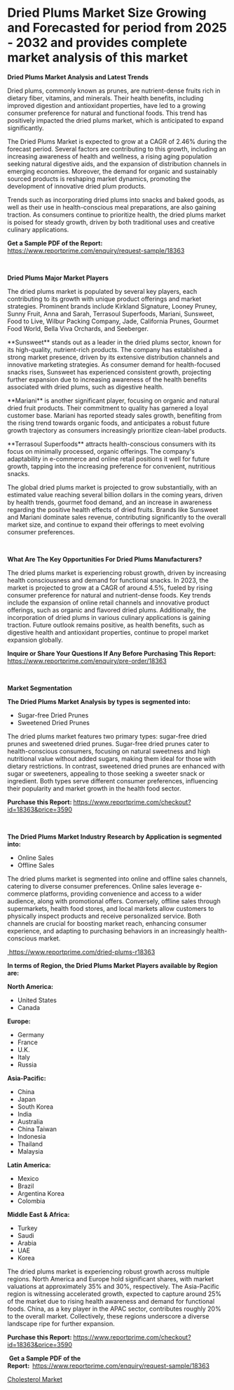 <p><h1>Dried Plums Market Size Growing and Forecasted for period from 2025 - 2032 and provides complete market analysis of this market</h1></p><p><strong>Dried Plums Market Analysis and Latest Trends</strong></p>
<p><p>Dried plums, commonly known as prunes, are nutrient-dense fruits rich in dietary fiber, vitamins, and minerals. Their health benefits, including improved digestion and antioxidant properties, have led to a growing consumer preference for natural and functional foods. This trend has positively impacted the dried plums market, which is anticipated to expand significantly.</p><p>The Dried Plums Market is expected to grow at a CAGR of 2.46% during the forecast period. Several factors are contributing to this growth, including an increasing awareness of health and wellness, a rising aging population seeking natural digestive aids, and the expansion of distribution channels in emerging economies. Moreover, the demand for organic and sustainably sourced products is reshaping market dynamics, promoting the development of innovative dried plum products.</p><p>Trends such as incorporating dried plums into snacks and baked goods, as well as their use in health-conscious meal preparations, are also gaining traction. As consumers continue to prioritize health, the dried plums market is poised for steady growth, driven by both traditional uses and creative culinary applications.</p></p>
<p><strong>Get a Sample PDF of the Report:&nbsp;</strong> <a href="https://www.reportprime.com/enquiry/request-sample/18363?utm_campaign=2099&utm_medium=2&utm_source=Github&utm_content=ia&utm_term=19032025&utm_id=dried-plums">https://www.reportprime.com/enquiry/request-sample/18363</a></p>
<p>&nbsp;</p>
<p><strong>Dried Plums Major Market Players</strong></p>
<p><p>The dried plums market is populated by several key players, each contributing to its growth with unique product offerings and market strategies. Prominent brands include Kirkland Signature, Looney Pruney, Sunny Fruit, Anna and Sarah, Terrasoul Superfoods, Mariani, Sunsweet, Food to Live, Wilbur Packing Company, Jade, California Prunes, Gourmet Food World, Bella Viva Orchards, and Seeberger.</p><p>**Sunsweet** stands out as a leader in the dried plums sector, known for its high-quality, nutrient-rich products. The company has established a strong market presence, driven by its extensive distribution channels and innovative marketing strategies. As consumer demand for health-focused snacks rises, Sunsweet has experienced consistent growth, projecting further expansion due to increasing awareness of the health benefits associated with dried plums, such as digestive health.</p><p>**Mariani** is another significant player, focusing on organic and natural dried fruit products. Their commitment to quality has garnered a loyal customer base. Mariani has reported steady sales growth, benefiting from the rising trend towards organic foods, and anticipates a robust future growth trajectory as consumers increasingly prioritize clean-label products.</p><p>**Terrasoul Superfoods** attracts health-conscious consumers with its focus on minimally processed, organic offerings. The company's adaptability in e-commerce and online retail positions it well for future growth, tapping into the increasing preference for convenient, nutritious snacks.</p><p>The global dried plums market is projected to grow substantially, with an estimated value reaching several billion dollars in the coming years, driven by health trends, gourmet food demand, and an increase in awareness regarding the positive health effects of dried fruits. Brands like Sunsweet and Mariani dominate sales revenue, contributing significantly to the overall market size, and continue to expand their offerings to meet evolving consumer preferences.</p></p>
<p>&nbsp;</p>
<p><strong>What Are The Key Opportunities For Dried Plums Manufacturers?</strong></p>
<p><p>The dried plums market is experiencing robust growth, driven by increasing health consciousness and demand for functional snacks. In 2023, the market is projected to grow at a CAGR of around 4.5%, fueled by rising consumer preference for natural and nutrient-dense foods. Key trends include the expansion of online retail channels and innovative product offerings, such as organic and flavored dried plums. Additionally, the incorporation of dried plums in various culinary applications is gaining traction. Future outlook remains positive, as health benefits, such as digestive health and antioxidant properties, continue to propel market expansion globally.</p></p>
<p><strong>Inquire or Share Your Questions If Any Before Purchasing This Report:</strong> <a href="https://www.reportprime.com/enquiry/pre-order/18363?utm_campaign=2099&utm_medium=2&utm_source=Github&utm_content=ia&utm_term=19032025&utm_id=dried-plums">https://www.reportprime.com/enquiry/pre-order/18363</a></p>
<p>&nbsp;</p>
<p><strong>Market Segmentation</strong></p>
<p><strong>The Dried Plums Market Analysis by types is segmented into:</strong></p>
<p><ul><li>Sugar-free Dried Prunes</li><li>Sweetened Dried Prunes</li></ul></p>
<p><p>The dried plums market features two primary types: sugar-free dried prunes and sweetened dried prunes. Sugar-free dried prunes cater to health-conscious consumers, focusing on natural sweetness and high nutritional value without added sugars, making them ideal for those with dietary restrictions. In contrast, sweetened dried prunes are enhanced with sugar or sweeteners, appealing to those seeking a sweeter snack or ingredient. Both types serve different consumer preferences, influencing their popularity and market growth in the health food sector.</p></p>
<p><strong>Purchase this Report:&nbsp;</strong><a href="https://www.reportprime.com/checkout?id=18363&price=3590&utm_campaign=2099&utm_medium=2&utm_source=Github&utm_content=ia&utm_term=19032025&utm_id=dried-plums">https://www.reportprime.com/checkout?id=18363&price=3590</a></p>
<p>&nbsp;</p>
<p><strong>The Dried Plums Market Industry Research by Application is segmented into:</strong></p>
<p><ul><li>Online Sales</li><li>Offline Sales</li></ul></p>
<p><p>The dried plums market is segmented into online and offline sales channels, catering to diverse consumer preferences. Online sales leverage e-commerce platforms, providing convenience and access to a wider audience, along with promotional offers. Conversely, offline sales through supermarkets, health food stores, and local markets allow customers to physically inspect products and receive personalized service. Both channels are crucial for boosting market reach, enhancing consumer experience, and adapting to purchasing behaviors in an increasingly health-conscious market.</p></p>
<p><a href="https://www.reportprime.com/dried-plums-r18363?utm_campaign=2099&utm_medium=2&utm_source=Github&utm_content=ia&utm_term=19032025&utm_id=dried-plums">&nbsp;https://www.reportprime.com/dried-plums-r18363</a></p>
<p><strong>In terms of Region, the Dried Plums Market Players available by Region are:</strong></p>
<p>
    <p> <strong> North America: </strong>
        <ul>
            <li>United States</li>
            <li>Canada</li>
        </ul>
        </p> 
    <p> <strong> Europe: </strong>
        <ul>
            <li>Germany</li>
            <li>France</li>
            <li>U.K.</li>
            <li>Italy</li>
            <li>Russia</li>
        </ul>
        </p> 
    <p> <strong> Asia-Pacific: </strong>
        <ul>
            <li>China</li>
            <li>Japan</li>
            <li>South Korea</li>
            <li>India</li>
            <li>Australia</li>
            <li>China Taiwan</li>
            <li>Indonesia</li>
            <li>Thailand</li>
            <li>Malaysia</li>
        </ul>
        </p> 
    <p> <strong> Latin America: </strong>
        <ul>
            <li>Mexico</li>
            <li>Brazil</li>
            <li>Argentina Korea</li>
            <li>Colombia</li>
        </ul>
        </p> 
    <p> <strong> Middle East & Africa: </strong>
        <ul>
            <li>Turkey</li>
            <li>Saudi</li>
            <li>Arabia</li>
            <li>UAE</li>
            <li>Korea</li>
        </ul>
    </p>
    </p>
<p><p>The dried plums market is experiencing robust growth across multiple regions. North America and Europe hold significant shares, with market valuations at approximately 35% and 30%, respectively. The Asia-Pacific region is witnessing accelerated growth, expected to capture around 25% of the market due to rising health awareness and demand for functional foods. China, as a key player in the APAC sector, contributes roughly 20% to the overall market. Collectively, these regions underscore a diverse landscape ripe for further expansion.</p></p>
<p><strong>Purchase this Report: </strong><a href="https://www.reportprime.com/checkout?id=18363&price=3590&utm_campaign=2099&utm_medium=2&utm_source=Github&utm_content=ia&utm_term=19032025&utm_id=dried-plums">https://www.reportprime.com/checkout?id=18363&price=3590</a></p>
<p>&nbsp;<strong>Get a Sample PDF of the Report:&nbsp;&nbsp;</strong><a href="https://www.reportprime.com/enquiry/request-sample/18363?utm_campaign=2099&utm_medium=2&utm_source=Github&utm_content=ia&utm_term=19032025&utm_id=dried-plums">https://www.reportprime.com/enquiry/request-sample/18363</a></p>
<p><strong></strong></p>
<p><p><a href="https://github.com/NargisHussain432/Market-Research-Report-List-1/blob/main/cholesterol-market.md?utm_campaign=2099&utm_medium=2&utm_source=Github&utm_content=ia&utm_term=19032025&utm_id=dried-plums">Cholesterol Market</a></p></p>